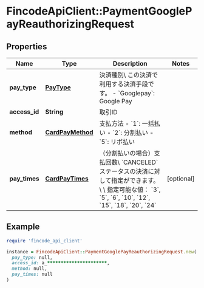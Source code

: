# FincodeApiClient::PaymentGooglePayReauthorizingRequest

## Properties

| Name | Type | Description | Notes |
| ---- | ---- | ----------- | ----- |
| **pay_type** | [**PayType**](PayType.md) | 決済種別\\ この決済で利用する決済手段です。  - &#x60;Googlepay&#x60;: Google Pay  |  |
| **access_id** | **String** | 取引ID  |  |
| **method** | [**CardPayMethod**](CardPayMethod.md) | 支払方法  - &#x60;1&#x60;: 一括払い - &#x60;2&#x60;: 分割払い - &#x60;5&#x60;: リボ払い |  |
| **pay_times** | [**CardPayTimes**](CardPayTimes.md) | （分割払いの場合）支払回数\\ &#x60;CANCELED&#x60;ステータスの決済に対して指定ができます。\\ \\ 指定可能な値： &#x60;3&#x60;, &#x60;5&#x60;, &#x60;6&#x60;, &#x60;10&#x60;, &#x60;12&#x60;, &#x60;15&#x60;, &#x60;18&#x60;, &#x60;20&#x60;, &#x60;24&#x60; | [optional] |

## Example

```ruby
require 'fincode_api_client'

instance = FincodeApiClient::PaymentGooglePayReauthorizingRequest.new(
  pay_type: null,
  access_id: a_**********************,
  method: null,
  pay_times: null
)
```

